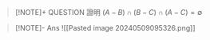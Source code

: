 
> [!NOTE]+ QUESTION
> 證明 $(A-B)\cap(B-C)\cap(A-C)=\emptyset$



> [!NOTE]- Ans
> ![[Pasted image 20240509095326.png]]

